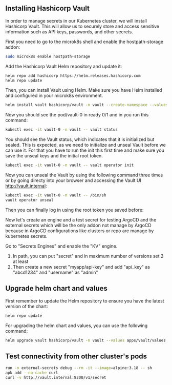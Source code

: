 ## Installing Hashicorp Vault

In order to manage secrets in our Kubernetes cluster, we will install Hashicorp Vault. This will allow us to securely
store and access sensitive information such as API keys, passwords, and other secrets.

First you need to go to the microk8s shell and enable the hostpath-storage addon:

```bash
sudo microk8s enable hostpath-storage
```

Add the Hashicorp Vault Helm repository and update it:

```bash
helm repo add hashicorp https://helm.releases.hashicorp.com
helm repo update
```

Then, you can install Vault using Helm. Make sure you have Helm installed and configured in your microk8s environment.

```bash
helm install vault hashicorp/vault -n vault --create-namespace --values apps/vault/values.yaml --version <version>
``` 

Now you should see the pod/vault-0 in ready 0/1 and in you run this command:

```bash
kubectl exec -it vault-0 -n vault -- vault status
```

You should see the Vault status, which indicates that it is initialized but sealed. This is expected, as we need to
initialize and unseal Vault before we can use it. For that you have to run the init this first time and make sure you
save the unseal keys and the initial root token.

```bash
kubectl exec -it vault-0 -n vault -- vault operator init
```

Now you can unseal the Vault by using the following command three times or by going directy into your browser and
accessing the Vault UI http://vault.internal:

```bash
kubectl exec -it vault-0 -n vault -- /bin/sh
vault operator unseal
```

Then you can finally log in using the root token you saved before:

Now let's create an engine and a test secret for testing ArgoCD and the external secrets which will be the only addon
not
manage by ArgoCD because in ArgoCD configurations like clusters or repo are manage by kubernetes secrets.

Go to "Secrets Engines" and enable the "KV" engine. 
1. In path, you can put "secret" and in maximum number of versions set 2 at least
2. Then create a new secret "myapp/api-key" and add "api_key" as "abcd1234" and "username" as "admin"


## Upgrade helm chart and values

First remember to update the Helm repository to ensure you have the latest version of the chart:

```bash
helm repo update
```

For upgrading the helm chart and values, you can use the following command:

```bash
helm upgrade vault hashicorp/vault -n vault --values apps/vault/values.yaml --version <version>
```

## Test connectivity from other cluster's pods

```bash
run -n external-secrets debug --rm -it --image=alpine:3.18 -- sh
apk add --no-cache curl
curl -v http://vault.internal:8200/v1/secret
```